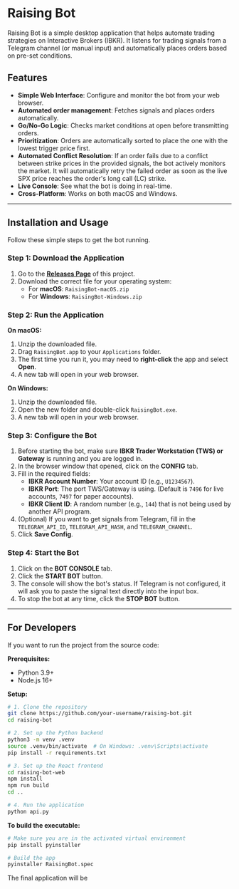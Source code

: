 # Raising Bot

Raising Bot is a simple desktop application that helps automate trading strategies on Interactive Brokers (IBKR). It listens for trading signals from a Telegram channel (or manual input) and automatically places orders based on pre-set conditions.

## Features

-   **Simple Web Interface**: Configure and monitor the bot from your web browser.
-   **Automated order management**: Fetches signals and places orders automatically.
-   **Go/No-Go Logic**: Checks market conditions at open before transmitting orders.
-   **Prioritization**: Orders are automatically sorted to place the one with the lowest trigger price first.
-   **Automated Conflict Resolution**: If an order fails due to a conflict between strike prices in the provided signals, the bot actively monitors the market. It will automatically retry the failed order as soon as the live SPX price reaches the order's long call (LC) strike.
-   **Live Console**: See what the bot is doing in real-time.
-   **Cross-Platform**: Works on both macOS and Windows.


---

## Installation and Usage

Follow these simple steps to get the bot running.

### Step 1: Download the Application

1.  Go to the **[Releases Page](https://github.com/your-username/raising-bot/releases)** of this project.
2.  Download the correct file for your operating system:
    -   For **macOS**: `RaisingBot-macOS.zip`
    -   For **Windows**: `RaisingBot-Windows.zip`

### Step 2: Run the Application

**On macOS:**
1.  Unzip the downloaded file.
2.  Drag `RaisingBot.app` to your `Applications` folder.
3.  The first time you run it, you may need to **right-click** the app and select **Open**.
4.  A new tab will open in your web browser.

**On Windows:**
1.  Unzip the downloaded file.
2.  Open the new folder and double-click `RaisingBot.exe`.
3.  A new tab will open in your web browser.

### Step 3: Configure the Bot

1.  Before starting the bot, make sure **IBKR Trader Workstation (TWS) or Gateway** is running and you are logged in.
2.  In the browser window that opened, click on the **CONFIG** tab.
3.  Fill in the required fields:
    -   **IBKR Account Number**: Your account ID (e.g., `U1234567`).
    -   **IBKR Port**: The port TWS/Gateway is using. (Default is `7496` for live accounts, `7497` for paper accounts).
    -   **IBKR Client ID**: A random number (e.g., `144`) that is not being used by another API program.
4.  (Optional) If you want to get signals from Telegram, fill in the `TELEGRAM_API_ID`, `TELEGRAM_API_HASH`, and `TELEGRAM_CHANNEL`.
5.  Click **Save Config**.

### Step 4: Start the Bot

1.  Click on the **BOT CONSOLE** tab.
2.  Click the **START BOT** button.
3.  The console will show the bot's status. If Telegram is not configured, it will ask you to paste the signal text directly into the input box.
4.  To stop the bot at any time, click the **STOP BOT** button.

---

## For Developers

If you want to run the project from the source code:

**Prerequisites:**
-   Python 3.9+
-   Node.js 16+

**Setup:**
```bash
# 1. Clone the repository
git clone https://github.com/your-username/raising-bot.git
cd raising-bot

# 2. Set up the Python backend
python3 -m venv .venv
source .venv/bin/activate  # On Windows: .venv\Scripts\activate
pip install -r requirements.txt

# 3. Set up the React frontend
cd raising-bot-web
npm install
npm run build
cd ..

# 4. Run the application
python api.py
```

**To build the executable:**
```bash
# Make sure you are in the activated virtual environment
pip install pyinstaller

# Build the app
pyinstaller RaisingBot.spec
```
The final application will be
